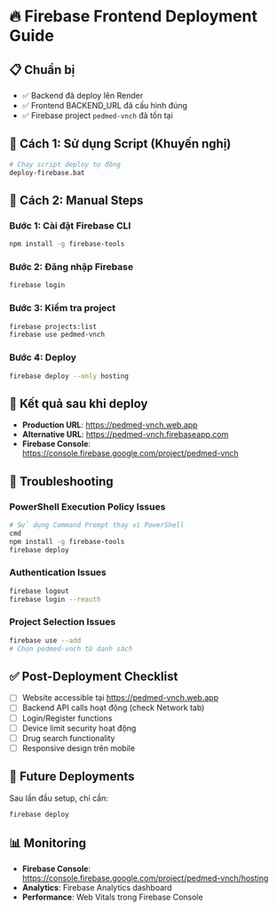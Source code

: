# 🔥 Firebase Frontend Deployment Guide

## 📋 **Chuẩn bị**
- ✅ Backend đã deploy lên Render
- ✅ Frontend BACKEND_URL đã cấu hình đúng
- ✅ Firebase project `pedmed-vnch` đã tồn tại

## 🚀 **Cách 1: Sử dụng Script (Khuyến nghị)**

```bash
# Chạy script deploy tự động
deploy-firebase.bat
```

## 🚀 **Cách 2: Manual Steps**

### Bước 1: Cài đặt Firebase CLI
```bash
npm install -g firebase-tools
```

### Bước 2: Đăng nhập Firebase
```bash
firebase login
```

### Bước 3: Kiểm tra project
```bash
firebase projects:list
firebase use pedmed-vnch
```

### Bước 4: Deploy
```bash
firebase deploy --only hosting
```

## 🎯 **Kết quả sau khi deploy**

- **Production URL**: https://pedmed-vnch.web.app
- **Alternative URL**: https://pedmed-vnch.firebaseapp.com
- **Firebase Console**: https://console.firebase.google.com/project/pedmed-vnch

## 🔧 **Troubleshooting**

### PowerShell Execution Policy Issues
```bash
# Sử dụng Command Prompt thay vì PowerShell
cmd
npm install -g firebase-tools
firebase deploy
```

### Authentication Issues
```bash
firebase logout
firebase login --reauth
```

### Project Selection Issues
```bash
firebase use --add
# Chọn pedmed-vnch từ danh sách
```

## ✅ **Post-Deployment Checklist**

- [ ] Website accessible tại https://pedmed-vnch.web.app
- [ ] Backend API calls hoạt động (check Network tab)
- [ ] Login/Register functions
- [ ] Device limit security hoạt động
- [ ] Drug search functionality
- [ ] Responsive design trên mobile

## 🔄 **Future Deployments**

Sau lần đầu setup, chỉ cần:
```bash
firebase deploy
```

## 📊 **Monitoring**

- **Firebase Console**: https://console.firebase.google.com/project/pedmed-vnch/hosting
- **Analytics**: Firebase Analytics dashboard
- **Performance**: Web Vitals trong Firebase Console
